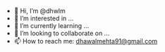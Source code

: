- 👋 Hi, I’m @dhwlm
- 👀 I’m interested in ...
- 🌱 I’m currently learning ...
- 💞️ I’m looking to collaborate on ...
- 📫 How to reach me: dhawalmehta91@gmail.com

<!---
dhwlm/dhwlm is a ✨ special ✨ repository because its `README.md` (this file) appears on your GitHub profile.
You can click the Preview link to take a look at your changes.
--->
